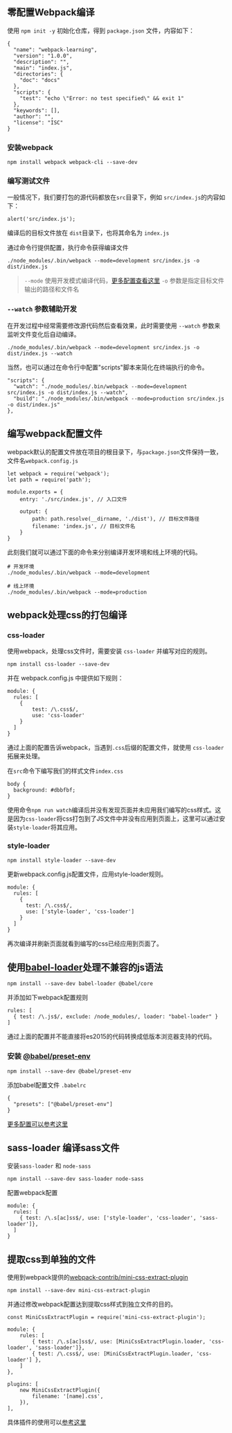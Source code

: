 ## 零配置Webpack编译

使用 `npm init -y` 初始化仓库，得到 `package.json` 文件，内容如下：

```
{
  "name": "webpack-learning",
  "version": "1.0.0",
  "description": "",
  "main": "index.js",
  "directories": {
    "doc": "docs"
  },
  "scripts": {
    "test": "echo \"Error: no test specified\" && exit 1"
  },
  "keywords": [],
  "author": "",
  "license": "ISC"
}
```

### 安装webpack

```
npm install webpack webpack-cli --save-dev
```

### 编写测试文件

一般情况下，我们要打包的源代码都放在`src`目录下，例如 `src/index.js`的内容如下：

```
alert('src/index.js');
```

编译后的目标文件放在 `dist`目录下，也将其命名为 `index.js`

通过命令行提供配置，执行命令获得编译文件

```
./node_modules/.bin/webpack --mode=development src/index.js -o dist/index.js
```

> `--mode` 使用开发模式编译代码，[更多配置查看这里](https://webpack.js.org/configuration/mode/)
> `-o` 参数是指定目标文件输出的路径和文件名

### `--watch` 参数辅助开发

在开发过程中经常需要修改源代码然后查看效果，此时需要使用 `--watch` 参数来监听文件变化后自动编译。

```
./node_modules/.bin/webpack --mode=development src/index.js -o dist/index.js --watch
```

当然，也可以通过在命令行中配置"scripts"脚本来简化在终端执行的命令。

```
"scripts": {
  "watch": "./node_modules/.bin/webpack --mode=development src/index.js -o dist/index.js --watch",
  "build": "./node_modules/.bin/webpack --mode=production src/index.js -o dist/index.js"
},
```

## 编写webpack配置文件

webpack默认的配置文件放在项目的根目录下，与`package.json`文件保持一致，文件名`webpack.config.js`

```
let webpack = require('webpack');
let path = require('path');

module.exports = {
    entry: './src/index.js', // 入口文件

    output: {
        path: path.resolve(__dirname, './dist'), // 目标文件路径
        filename: 'index.js', // 目标文件名
    }
}
```

此刻我们就可以通过下面的命令来分别编译开发环境和线上环境的代码。

```
# 开发环境
./node_modules/.bin/webpack --mode=development

# 线上环境
./node_modules/.bin/webpack --mode=production
```


## webpack处理css的打包编译

### css-loader

使用webpack，处理css文件时，需要安装 `css-loader` 并编写对应的规则。

```
npm install css-loader --save-dev
```

并在 webpack.config.js 中提供如下规则：

```
module: {
  rules: [
    {
        test: /\.css$/,
        use: 'css-loader'
    }
  ]
}
```

通过上面的配置告诉webpack，当遇到`.css`后缀的配置文件，就使用 `css-loader` 拓展来处理。

在`src`命令下编写我们的样式文件`index.css`

```
body {
  background: #dbbfbf;
}
```

使用命令`npm run watch`编译后并没有发现页面并未应用我们编写的css样式。这是因为`css-loader`将css打包到了JS文件中并没有应用到页面上，这里可以通过安装`style-loader`将其应用。


### style-loader
```
npm install style-loader --save-dev
```

更新webpack.config.js配置文件，应用style-loader规则。

```
module: {
  rules: [
    {
      test: /\.css$/,
      use: ['style-loader', 'css-loader']
    }
  ]
}
```

再次编译并刷新页面就看到编写的css已经应用到页面了。

## 使用[babel-loader](https://babeljs.io/setup)处理不兼容的js语法

```
npm install --save-dev babel-loader @babel/core
```

并添加如下webpack配置规则

```
rules: [
  { test: /\.js$/, exclude: /node_modules/, loader: "babel-loader" }
]
```

通过上面的配置并不能直接将es2015的代码转换成低版本浏览器支持的代码。

### 安装 [@babel/preset-env](https://www.babeljs.cn/docs/babel-preset-env)

```
npm install --save-dev @babel/preset-env
```

添加babel配置文件 `.babelrc`

```
{
  "presets": ["@babel/preset-env"]
}
```

[更多配置可以参考这里](https://www.cnblogs.com/chyingp/p/understanding-babel-preset-env.html)


## sass-loader 编译sass文件

安装`sass-loader` 和 `node-sass`

```
npm install --save-dev sass-loader node-sass
```

配置webpack配置

```
module: {
  rules: [
    { test: /\.s[ac]ss$/, use: ['style-loader', 'css-loader', 'sass-loader']},
  ]
}
```

## 提取css到单独的文件

使用到webpack提供的[webpack-contrib/mini-css-extract-plugin](https://github.com/webpack-contrib/mini-css-extract-plugin)


```
npm install --save-dev mini-css-extract-plugin
```

并通过修改webpack配置达到提取css样式到独立文件的目的。

```
const MiniCssExtractPlugin = require('mini-css-extract-plugin');

module: {
    rules: [
        { test: /\.s[ac]ss$/, use: [MiniCssExtractPlugin.loader, 'css-loader', 'sass-loader']},
        { test: /\.css$/, use: [MiniCssExtractPlugin.loader, 'css-loader'] },
    ]
},

plugins: [
    new MiniCssExtractPlugin({
        filename: '[name].css',
    }),  
],
```
具体插件的使用可以[参考这里](https://github.com/webpack-contrib/mini-css-extract-plugin#extracting-all-css-in-a-single-file)